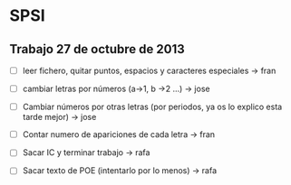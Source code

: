 SPSI
====

Trabajo 27 de octubre de 2013
-----------------------------

- [ ] leer fichero, quitar puntos, espacios y caracteres especiales ->  fran

- [ ] cambiar letras por números (a->1, b ->2 ...) -> jose

- [ ] Cambiar números por otras letras (por periodos, ya os lo explico esta tarde mejor) -> jose

- [ ] Contar numero de apariciones de cada letra -> fran

- [ ] Sacar IC y terminar trabajo -> rafa

- [ ] Sacar texto de POE (intentarlo por lo menos) -> rafa
